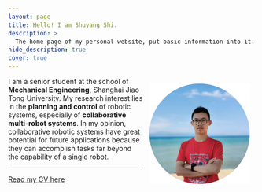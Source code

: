 ```yaml
---
layout: page
title: Hello! I am Shuyang Shi.
description: >
  The home page of my personal website, put basic information into it.
hide_description: true
cover: true
---
```

<img src="assets/icons/circle_head.png" style="zoom:26%; float:right; padding:50px;" />

I am a senior student at the school of **Mechanical Engineering**, Shanghai Jiao Tong University.
My research interest lies in the **planning and control** of robotic systems, especially of
**collaborative multi-robot systems**. In my opinion, collaborative robotic systems
have great potential for future applications because they can accomplish tasks far
beyond the capability of a single robot.

----


[Read my CV here](/files/CV_ssy_v1027.pdf)
